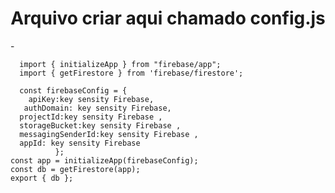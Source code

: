 <h1 align="center"> Arquivo criar aqui chamado config.js </h1>
        -

      import { initializeApp } from "firebase/app";
      import { getFirestore } from 'firebase/firestore';

      const firebaseConfig = {  
        apiKey:key sensity Firebase,
       authDomain: key sensity Firebase,
      projectId:key sensity Firebase ,
      storageBucket:key sensity Firebase ,
      messagingSenderId:key sensity Firebase ,
      appId: key sensity Firebase
              };
    const app = initializeApp(firebaseConfig);
    const db = getFirestore(app);
    export { db };